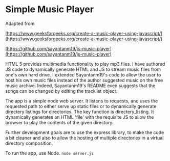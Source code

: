 # Simple Music Player

Adapted from

[https://www.geeksforgeeks.org/create-a-music-player-using-javascript/](https://www.geeksforgeeks.org/create-a-music-player-using-javascript/)

[https://github.com/sayantanm19/js-music-player](https://github.com/sayantanm19/js-music-player)

HTML 5 provides multimedia functionality to play mp3 files. I have authored JS code to dynamically generate HTML and JS to stream music files from one's own hard drive. I extended Sayantanm19's code to allow the user to host his own music files instead of the author suggested music on the free music archive. Indeed, Sayantanm19's README even suggests that the songs can be changed by editing the tracklist object.

The app is a simple node web server. It listens to requests, and uses the requested path to either serve up static files or to dynamically generate directery listings for directories. The key function is directery_listing. It dynamically generates an HTML 'file' with the requisite JS to allow the browser to play the contents of the given directory.

Further development goals are to use the express library, to make the code a bit cleaner and also to allow the hosting of multiple directories in a virtual directory composition.

To run the app, use Node.
```node server.js```
